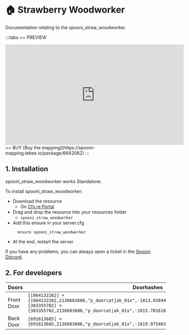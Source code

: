 # 🏠 Strawberry Woodworker
Documentation relating to the spooni_straw_woodworker.

:::tabs
== PREVIEW
<iframe width="560" height="315" src="https://www.youtube.com/embed/oRdntxxa85Q?si=P-nYlUVzCiNfgEDV" frameborder="0" allow="accelerometer; autoplay; clipboard-write; encrypted-media; gyroscope; picture-in-picture; web-share" referrerpolicy="strict-origin-when-cross-origin" allowfullscreen></iframe>
== BUY
[Buy the mapping](https://spooni-mapping.tebex.io/package/6642062)
:::

## 1. Installation
spooni_straw_woodworker works Standalone.  

To install spooni_straw_woodworker:
- Download the resource
  - On [Cfx.re Portal](https://portal.cfx.re/)
- Drag and drop the resource into your resources folder
  - `spooni_straw_woodworker`
- Add this ensure in your server.cfg
  ```
    ensure spooni_straw_woodworker
  ```
- At the end, restart the server

If you have any problems, you can always open a ticket in the [Spooni Discord](https://discord.gg/spooni).

## 2. For developers
| Doors                     | Doorhashes
|---------------------------|----------------------------------------------------------------------------------|
| Front Door                | `[1964132262] = {1964132262,2136683606,"p_doorcatjak_01x",-1813.6584472656,-424.51318359375,159.06127929688}` <br> `[383355702] = {383355702,2136683606,"p_doorcatjak_01x",-1815.7816162109,-423.94430541992,159.06127929688}`
| Back Door                 | `[691613685] = {691613685,2136683606,"p_doorcatjak_01x",-1819.9754638672,-429.04046630859,159.02969360352}`